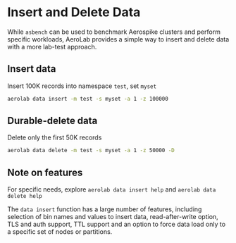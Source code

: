 # Insert and Delete Data

While `asbench` can be used to benchmark Aerospike clusters and perform specific workloads, AeroLab provides a simple way to insert and delete data with a more lab-test approach.

## Insert data

Insert 100K records into namespace `test`, set `myset`

```bash
aerolab data insert -m test -s myset -a 1 -z 100000
```

## Durable-delete data

Delete only the first 50K records

```bash
aerolab data delete -m test -s myset -a 1 -z 50000 -D
```

## Note on features

For specific needs, explore `aerolab data insert help` and `aerolab data delete help`

The `data insert` function has a large number of features, including selection of bin names and values to insert data, read-after-write option, TLS and auth support, TTL support and an option to force data load only to a specific set of nodes or partitions.
